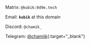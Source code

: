 Matrix: `@kubik:0d9e.tech`

Email: **`kubik`** at this domain

Discord: `@chamik_`

Telegram: [@chamiik](https://t.me/chamiik){:target="_blank"}